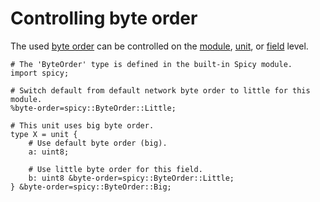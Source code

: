 # Controlling byte order

The used [byte
order](https://docs.zeek.org/projects/spicy/en/latest/programming/library.html#types)
can be controlled on the
[module](https://docs.zeek.org/projects/spicy/en/latest/programming/language/modules.html#global-properties),
[unit](https://docs.zeek.org/projects/spicy/en/latest/programming/parsing.html#unit-attributes),
or
[field](https://docs.zeek.org/projects/spicy/en/latest/programming/parsing.html#integer)
level.

```spicy
# The 'ByteOrder' type is defined in the built-in Spicy module.
import spicy;

# Switch default from default network byte order to little for this module.
%byte-order=spicy::ByteOrder::Little;

# This unit uses big byte order.
type X = unit {
    # Use default byte order (big).
    a: uint8;

    # Use little byte order for this field.
    b: uint8 &byte-order=spicy::ByteOrder::Little;
} &byte-order=spicy::ByteOrder::Big;
```

